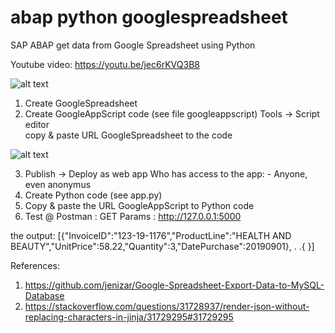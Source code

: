 # abap python googlespreadsheet
 SAP ABAP get data from Google Spreadsheet using Python
 
 Youtube video:
 https://youtu.be/jec6rKVQ3B8

![alt text](https://github.com/jenizar/abap-python-googlespreadsheet/blob/master/Screenshot.PNG)
 
1. Create GoogleSpreadsheet
2. Create GoogleAppScript code (see file googleappscript)
Tools -> Script editor   
copy & paste URL GoogleSpreadsheet to the code

![alt text](https://github.com/jenizar/abap-python-googlespreadsheet/blob/master/googleappscript.PNG)

3. Publish -> Deploy as web app
Who has access to the app: - Anyone, even anonymus
4. Create Python code (see app.py)
5. Copy & paste the URL GoogleAppScript to Python code
6. Test @ Postman : GET Params : http://127.0.0.1:5000

the output:
[{"InvoiceID":"123-19-1176","ProductLine":"HEALTH AND BEAUTY","UnitPrice":58.22,"Quantity":3,"DatePurchase":20190901}, . .{ }]

References:
1. https://github.com/jenizar/Google-Spreadsheet-Export-Data-to-MySQL-Database
2. https://stackoverflow.com/questions/31728937/render-json-without-replacing-characters-in-jinja/31729295#31729295
